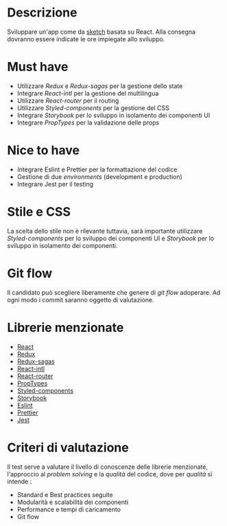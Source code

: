 # Descrizione

Sviluppare un'app come da [sketch](https://precursorapp.com/document/React-test-17592208123629) basata su React. Alla consegna dovranno essere indicate le ore impiegate allo sviluppo.

# Must have

- Utilizzare _Redux_ e _Redux-sagas_ per la gestione dello state
- Integrare _React-intl_ per la gestione del multilingua
- Utilizzare _React-router_ per il routing
- Utilizzare _Styled-components_ per la gestione del CSS
- Integrare _Storybook_ per lo sviluppo in isolamento dei componenti UI
- Integrare _PropTypes_ per la validazione delle props


# Nice to have

- Integrare Eslint e Prettier per la formattazione del codice
- Gestione di due _environments_ (development e production)
- Integrare Jest per il testing

# Stile e CSS

La scelta dello stile non è rilevante tuttavia, sarà importante utilizzare _Styled-components_ per lo sviluppo dei componenti UI e _Storybook_ per lo sviluppo in isolamento dei componenti.

# Git flow

Il candidato può scegliere liberamente che genere di _git flow_ adoperare. Ad ogni modo i commit saranno oggetto di valutazione. 

# Librerie menzionate

- [React](https://reactjs.org)
- [Redux](https://redux.js.org)
- [Redux-sagas](https://redux-saga.js.org)
- [React-intl](https://github.com/yahoo/react-intl)
- [React-router](https://reacttraining.com/react-router/web/guides/quick-start)
- [PropTypes](https://reactjs.org/docs/typechecking-with-proptypes.html)
- [Styled-components](https://www.styled-components.com)
- [Storybook](https://storybook.js.org)
- [Eslint](https://eslint.org)
- [Prettier](https://prettier.io)
- [Jest](https://jestjs.io)

# Criteri di valutazione

Il test serve a valutare il livello di conoscenze delle librerie menzionate, l'approccio al _problem solving_ e la _qualità_ del codice, dove per _qualità_ si intende :

- Standard e Best practices seguite
- Modularità e scalabilità dei componenti 
- Performance e tempi di caricamento
- Git flow
